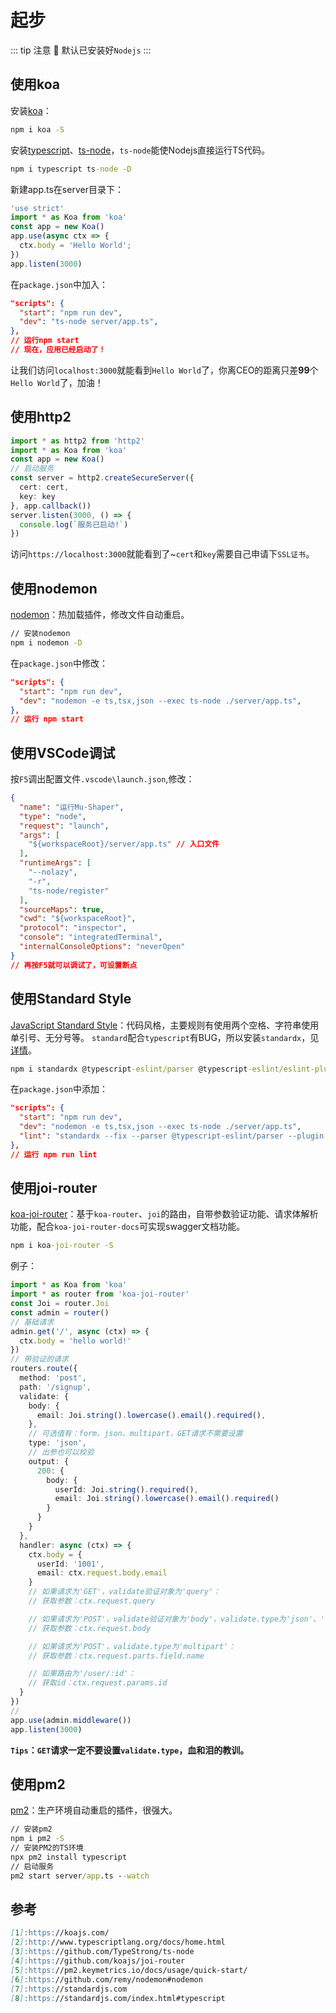 # 起步

::: tip 注意
:loudspeaker: 默认已安装好`Nodejs`
:::

## 使用koa

安装[koa][1]：
```cmd
npm i koa -S
```

安装[typescript][2]、[ts-node][3]，`ts-node`能使Nodejs直接运行TS代码。
```cmd
npm i typescript ts-node -D
```

新建app.ts在server目录下：
```ts
'use strict'
import * as Koa from 'koa'
const app = new Koa()
app.use(async ctx => {
  ctx.body = 'Hello World';
})
app.listen(3000)
```

在`package.json`中加入：
```json {3}
"scripts": {
  "start": "npm run dev",
  "dev": "ts-node server/app.ts",
},
// 运行npm start
// 现在，应用已经启动了！
```

让我们访问`localhost:3000`就能看到`Hello World`了，你离CEO的距离只差**99**个`Hello World`了，加油！

## 使用http2

```ts
import * as http2 from 'http2'
import * as Koa from 'koa'
const app = new Koa()
// 启动服务
const server = http2.createSecureServer({
  cert: cert,
  key: key
}, app.callback())
server.listen(3000, () => {
  console.log(`服务已启动!`)
})
```

访问`https://localhost:3000`就能看到了~`cert`和`key`需要自己申请下`SSL证书`。

## 使用nodemon

[nodemon][6]：热加载插件，修改文件自动重启。
```cmd
// 安装nodemon
npm i nodemon -D
```

在`package.json`中修改：
```json {3}
"scripts": {
  "start": "npm run dev",
  "dev": "nodemon -e ts,tsx,json --exec ts-node ./server/app.ts",
},
// 运行 npm start
```

## 使用VSCode调试
按`F5`调出配置文件`.vscode\launch.json`,修改：
```json
{
  "name": "运行Mu-Shaper",
  "type": "node",
  "request": "launch",
  "args": [
    "${workspaceRoot}/server/app.ts" // 入口文件
  ],
  "runtimeArgs": [
    "--nolazy",
    "-r",
    "ts-node/register"
  ],
  "sourceMaps": true,
  "cwd": "${workspaceRoot}",
  "protocol": "inspector",
  "console": "integratedTerminal",
  "internalConsoleOptions": "neverOpen"
}
// 再按F5就可以调试了，可设置断点
```

## 使用Standard Style
[JavaScript Standard Style][7]：代码风格，主要规则有使用两个空格、字符串使用单引号、无分号等。
`standard`配合`typescript`有BUG，所以安装`standardx`，见[详情][8]。
```cmd
npm i standardx @typescript-eslint/parser @typescript-eslint/eslint-plugin -D
```

在`package.json`中添加：
```json {4}
"scripts": {
  "start": "npm run dev",
  "dev": "nodemon -e ts,tsx,json --exec ts-node ./server/app.ts",
  "lint": "standardx --fix --parser @typescript-eslint/parser --plugin @typescript-eslint/eslint-plugin **/*.ts",
},
// 运行 npm run lint
```

## 使用joi-router
[koa-joi-router][4]：基于`koa-router`、`joi`的路由，自带参数验证功能、请求体解析功能，配合`koa-joi-router-docs`可实现swagger文档功能。
```cmd
npm i koa-joi-router -S
```

例子：
```ts {18}
import * as Koa from 'koa'
import * as router from 'koa-joi-router'
const Joi = router.Joi
const admin = router()
// 基础请求
admin.get('/', async (ctx) => {
  ctx.body = 'hello world!'
})
// 带验证的请求
routers.route({
  method: 'post',
  path: '/signup',
  validate: {
    body: {
      email: Joi.string().lowercase().email().required(),
    },
    // 可选值有：form、json、multipart，GET请求不需要设置
    type: 'json',
    // 出参也可以校验
    output: {
      200: {
        body: {
          userId: Joi.string().required(),
          email: Joi.string().lowercase().email().required()
        }
      }
    }
  },
  handler: async (ctx) => {
    ctx.body = {
      userId: '1001',
      email: ctx.request.body.email
    }
    // 如果请求为'GET'，validate验证对象为'query'：
    // 获取参数：ctx.request.query

    // 如果请求为'POST'，validate验证对象为'body'，validate.type为'json'、'form'：
    // 获取参数：ctx.request.body

    // 如果请求为'POST'，validate.type为'multipart'：
    // 获取参数：ctx.request.parts.field.name

    // 如果路由为'/user/:id'：
    // 获取id：ctx.request.params.id
  }
})
// 
app.use(admin.middleware())
app.listen(3000)
```
**`Tips`：`GET`请求一定不要设置`validate.type`，血和泪的教训。**

## 使用pm2
[pm2][5]：生产环境自动重启的插件，很强大。
```cmd
// 安装pm2
npm i pm2 -S
// 安装PM2的TS环境
npx pm2 install typescript
// 启动服务
pm2 start server/app.ts --watch
```

## 参考
```markdown
[1]:https://koajs.com/
[2]:http://www.typescriptlang.org/docs/home.html
[3]:https://github.com/TypeStrong/ts-node
[4]:https://github.com/koajs/joi-router
[5]:https://pm2.keymetrics.io/docs/usage/quick-start/
[6]:https://github.com/remy/nodemon#nodemon
[7]:https://standardjs.com
[8]:https://standardjs.com/index.html#typescript
```

[1]:https://koajs.com/
[2]:http://www.typescriptlang.org/docs/home.html
[3]:https://github.com/TypeStrong/ts-node
[4]:https://www.helplib.com/GitHub/article_116239
[5]:https://pm2.keymetrics.io/docs/usage/quick-start/
[6]:https://github.com/remy/nodemon#nodemon
[7]:https://standardjs.com/readme-zhcn.html
[8]:https://standardjs.com/index.html#typescript
